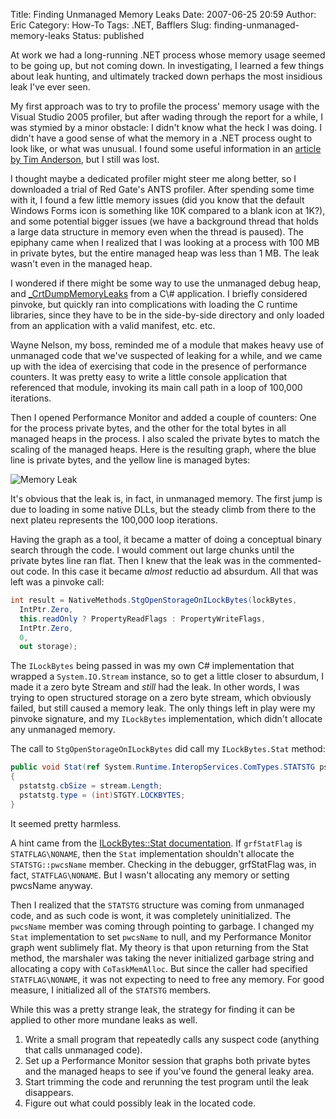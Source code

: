 Title: Finding Unmanaged Memory Leaks
Date: 2007-06-25 20:59
Author: Eric
Category: How-To
Tags: .NET, Bafflers
Slug: finding-unmanaged-memory-leaks
Status: published

At work we had a long-running .NET process whose memory usage seemed to
be going up, but not coming down. In investigating, I learned a few
things about leak hunting, and ultimately tracked down perhaps the most
insidious leak I've ever seen.

<!--more-->

My first approach was to try to profile the process' memory usage with
the Visual Studio 2005 profiler, but after wading through the report for
a while, I was stymied by a minor obstacle: I didn't know what the heck
I was doing. I didn't have a good sense of what the memory in a .NET
process ought to look like, or what was unusual. I found some useful
information in an [article by Tim
Anderson](http://www.itwriting.com/dotnetmem.php), but I still was lost.

I thought maybe a dedicated profiler might steer me along better, so I
downloaded a trial of Red Gate's ANTS profiler. After spending some time
with it, I found a few little memory issues (did you know that the
default Windows Forms icon is something like 10K compared to a blank
icon at 1K?), and some potential bigger issues (we have a background
thread that holds a large data structure in memory even when the thread
is paused). The epiphany came when I realized that I was looking at a
process with 100 MB in private bytes, but the entire managed heap was
less than 1 MB. The leak wasn't even in the managed heap.

I wondered if there might be some way to use the unmanaged debug heap,
and
[\_CrtDumpMemoryLeaks](http://msdn2.microsoft.com/en-us/library/d41t22sb(VS.80).aspx) from
a C\# application. I briefly considered pinvoke, but quickly ran into
complications with loading the C runtime libraries, since they have to
be in the side-by-side directory and only loaded from an application
with a valid manifest, etc. etc.

Wayne Nelson, my boss, reminded me of a module that makes heavy use of
unmanaged code that we've suspected of leaking for a while, and we came
up with the idea of exercising that code in the presence of performance
counters. It was pretty easy to write a little console application that
referenced that module, invoking its main call path in a loop of 100,000
iterations.

Then I opened Performance Monitor and added a couple of counters: One
for the process private bytes, and the other for the total bytes in all
managed heaps in the process. I also scaled the private bytes to match
the scaling of the managed heaps. Here is the resulting graph, where the
blue line is private bytes, and the yellow line is managed bytes:

![Memory Leak]({static}/images/leaks1.png)

It's obvious that the leak is, in fact, in unmanaged memory. The first
jump is due to loading in some native DLLs, but the steady climb from
there to the next plateu represents the 100,000 loop iterations.

Having the graph as a tool, it became a matter of doing a conceptual
binary search through the code. I would comment out large chunks until
the private bytes line ran flat. Then I knew that the leak was in the
commented-out code. In this case it became *almost* reductio ad
absurdum. All that was left was a pinvoke call:

```csharp
int result = NativeMethods.StgOpenStorageOnILockBytes(lockBytes,
  IntPtr.Zero,
  this.readOnly ? PropertyReadFlags : PropertyWriteFlags,
  IntPtr.Zero,
  0,
  out storage);
```

The `ILockBytes` being passed in was my own C\# implementation that
wrapped a `System.IO.Stream` instance, so to get a little closer to
absurdum, I made it a zero byte Stream and *still* had the leak. In
other words, I was trying to open structured storage on a zero byte
stream, which obviously failed, but still caused a memory leak. The only
things left in play were my pinvoke signature, and my `ILockBytes`
implementation, which didn't allocate any unmanaged memory.

The call to `StgOpenStorageOnILockBytes` did call my `ILockBytes.Stat`
method:

```csharp
public void Stat(ref System.Runtime.InteropServices.ComTypes.STATSTG pstatstg, int grfStatFlag)
{
  pstatstg.cbSize = stream.Length;
  pstatstg.type = (int)STGTY.LOCKBYTES;
}
```

It seemed pretty harmless.

A hint came from the [ILockBytes::Stat
documentation](http://msdn2.microsoft.com/en-us/library/aa379249.aspx).
If `grfStatFlag` is `STATFLAG\NONAME`, then the `Stat` implementation
shouldn't allocate the `STATSTG::pwcsName` member. Checking in the
debugger, grfStatFlag was, in fact, `STATFLAG\NONAME`. But I wasn't
allocating any memory or setting pwcsName anyway.

Then I realized that the `STATSTG` structure was coming from unmanaged
code, and as such code is wont, it was completely uninitialized. The
`pwcsName` member was coming through pointing to garbage. I changed my
`Stat` implementation to set `pwcsName` to null, and my Performance
Monitor graph went sublimely flat. My theory is that upon returning from
the Stat method, the marshaler was taking the never initialized garbage
string and allocating a copy with `CoTaskMemAlloc`. But since the caller
had specified `STATFLAG\NONAME`, it was not expecting to need to free any
memory. For good measure, I initialized all of the `STATSTG` members.

While this was a pretty strange leak, the strategy for finding it can be
applied to other more mundane leaks as well.

1.  Write a small program that repeatedly calls any suspect code
    (anything that calls unmanaged code).
2.  Set up a Performance Monitor session that graphs both private bytes
    and the managed heaps to see if you've found the general leaky area.
3.  Start trimming the code and rerunning the test program until the
    leak disappears.
4.  Figure out what could possibly leak in the located code.

